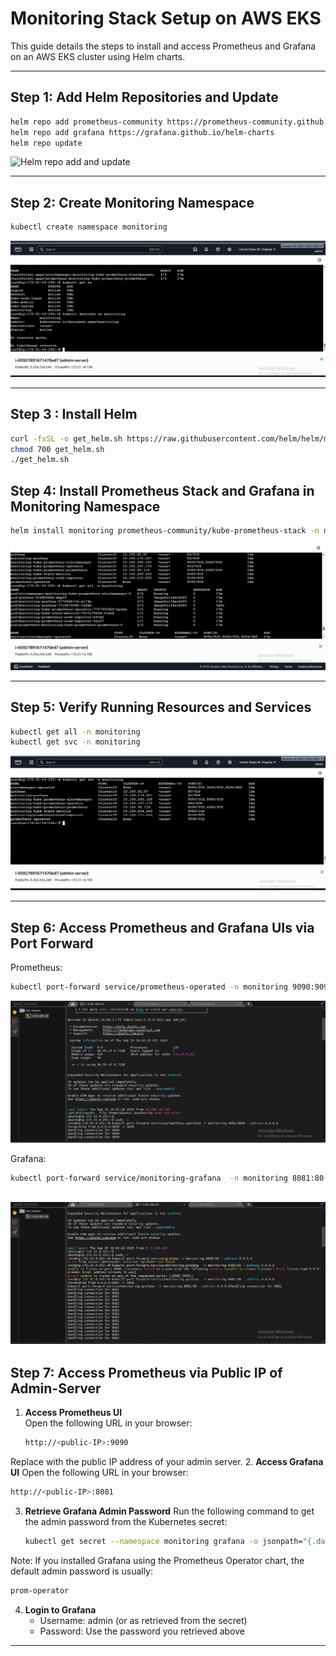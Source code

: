 # Monitoring Stack Setup on AWS EKS

This guide details the steps to install and access Prometheus and Grafana on an AWS EKS cluster using Helm charts.

---

## Step 1: Add Helm Repositories and Update

```bash
helm repo add prometheus-community https://prometheus-community.github.io/helm-charts
helm repo add grafana https://grafana.github.io/helm-charts
helm repo update
```

![Helm repo add and update](images/helm-repo-add.png)

---

## Step 2: Create Monitoring Namespace

```bash
kubectl create namespace monitoring
```

![Namespace creation](images/monitoring-namespace.png)

---
## Step 3 : Install Helm 
```bash
curl -fsSL -o get_helm.sh https://raw.githubusercontent.com/helm/helm/main/scripts/get-helm-3
chmod 700 get_helm.sh
./get_helm.sh
```

## Step 4: Install Prometheus Stack and Grafana in Monitoring Namespace

```bash
helm install monitoring prometheus-community/kube-prometheus-stack -n monitoring ./custom_kube_prometheus_stack.yml
```

![Helm install output](images/helm-install.png)

---

## Step 5: Verify Running Resources and Services

```bash
kubectl get all -n monitoring
kubectl get svc -n monitoring
```

![Services in monitoring](images/services-list.png)

---

## Step 6: Access Prometheus and Grafana UIs via Port Forward

Prometheus:

```bash
kubectl port-forward service/prometheus-operated -n monitoring 9090:9090 --address 0.0.0.0
```
![Port Forword Prometheus](images/portforword-prometheus.png)

Grafana:

```bash
kubectl port-forward service/monitoring-grafana  -n monitoring 8081:80 --address 0.0.0.0
```
![Port Forword grafana](images/portforword-grafana.png)
---

## Step 7: Access Prometheus via Public IP of Admin-Server

1. **Access Prometheus UI**  
   Open the following URL in your browser:  
   ```bash
   http://<public-IP>:9090
   ```
Replace <public-IP> with the public IP address of your admin server.
2. **Access Grafana UI**
   Open the following URL in your browser:
   ```bash
   http://<public-IP>:8081
   ```
3. **Retrieve Grafana Admin Password**
   Run the following command to get the admin password from the Kubernetes secret:
   ```bash
   kubectl get secret --namespace monitoring grafana -o jsonpath="{.data.admin-password}" | base64 --decode; echo
   ```
Note: If you installed Grafana using the Prometheus Operator chart, the default admin password is usually:
   ```txt
   prom-operator
   ```
4. **Login to Grafana**
   - Username: admin (or as retrieved from the secret)
   - Password: Use the password you retrieved above
 
---
